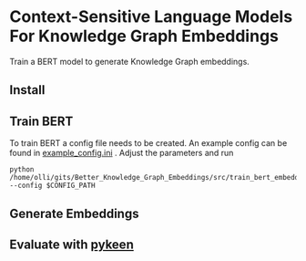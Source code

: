 # Context-Sensitive Language Models For Knowledge Graph Embeddings

Train a BERT model to generate Knowledge Graph embeddings. 

## Install

## Train BERT

To train BERT a config file needs to be created. An example config can be found in [example_config.ini](src/conf/example_config.ini) . Adjust the parameters and run 

```
python /home/olli/gits/Better_Knowledge_Graph_Embeddings/src/train_bert_embeddings.py --config $CONFIG_PATH
```

## Generate Embeddings

## Evaluate with [pykeen](https://github.com/pykeen/pykeen)
